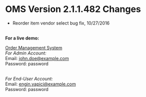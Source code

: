 # OMS Version 2.1.1.482 Changes
- Reorder item vendor select bug fix, 10/27/2016<br><br>

<b>For a live demo:</b>

<a href="http://oms.giderayak.net">Order Management System</a><br>
<i>For Admin Account:</i><br>
Email: john.doe@example.com<br>
Password: password<br><br>

<i>For End-User Account:</i><br>
Email: engin.yapici@example.com<br>
Password: password
